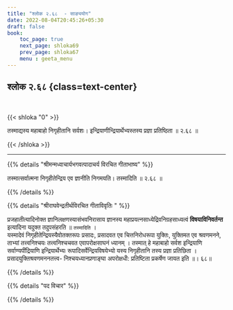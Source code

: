 ```yaml
---
title: "श्लोक २.६८  - साङ्ययोग"
date: 2022-08-04T20:45:26+05:30
draft: false
book:
    toc_page: true
    next_page: shloka69
    prev_page: shloka67
    menu : geeta_menu
---
```




## श्लोक २.६८ {class=text-center}

<br/>

{{< shloka  "0"  >}}

तस्माद्यस्य महाबाहो निगृहीतानि सर्वशः। 
इन्द्रियाणीन्द्रियार्थेभ्यस्तस्य प्रज्ञा प्रतिष्ठिता ॥ २.६८ ॥

{{< /shloka >}}

---


{{% details "श्रीमन्मध्वाचार्यभगवत्पादाचर्य विरचित  गीताभाष्य" %}}

तस्मात्सर्वात्मना निगृहीतेन्द्रिय एव ज्ञानीति निगमयति। तस्मादिति  ॥ २.६८ ॥

{{% /details %}}



{{% details "श्रीराघवेन्द्रतीर्थविरचित गीताविवृतिः " %}}

प्रजहातीत्यादिनोक्त ज्ञानिलक्षणस्यासंभवनिरासाय ज्ञानस्य महाप्रयत्नसाध्येद्रिवनिग्रहसाध्यत्वं  **विषयाविनिवर्तन्त** 
इत्यादिना यदुक्त तदुपसंहरति ॥ `तस्मादिति` ।   
यस्मादेवं निगृहीतेन्द्रियस्यैवोतक्तरूपः प्रसादः, प्रसादवत
एव चित्तनिरोधरूपा युक्तिः, युक्तिमत एव श्रवणमनने, ताभ्यां तत्त्वनिश्चयः
तत्त्वनिश्चचवत एवापरोक्षसाघनं ध्यानम्‌ । तस्मात्‌ हे महाबाहो सर्वश
इन्द्रियाणि सर्वाण्यपींद्रियाणि इन्द्रियार्थेभ्यः रूपादिसर्वेन्द्रियविषयेभ्यो यस्य
निगृहीतानि तस्य प्रज्ञा प्रतिछिता । प्रसादयुक्तिश्रवणमननतत्त्व-
निश्चयध्यानप्रणाङ्घा अपरोक्षधी: प्रतिष्टिता प्रकर्षेण जायत इति ॥। ६८॥

{{% /details %}}

{{% details "पद विचार" %}}


{{% /details %}}
